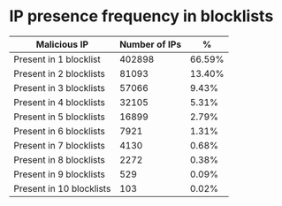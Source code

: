 # IP presence frequency in blocklists
| Malicious IP | Number of IPs | % |
|----|----|----|
| Present in 1 blocklist | 402898 | 66.59% |
| Present in 2 blocklists | 81093 | 13.40% |
| Present in 3 blocklists | 57066 | 9.43% |
| Present in 4 blocklists | 32105 | 5.31% |
| Present in 5 blocklists | 16899 | 2.79% |
| Present in 6 blocklists | 7921 | 1.31% |
| Present in 7 blocklists | 4130 | 0.68% |
| Present in 8 blocklists | 2272 | 0.38% |
| Present in 9 blocklists | 529 | 0.09% |
| Present in 10 blocklists | 103 | 0.02% |
